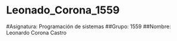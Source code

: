# Leonado_Corona_1559
#Asignatura: Programación de sistemas 
##Grupo: 1559 
##Nombre: Leonardo Corona Castro
